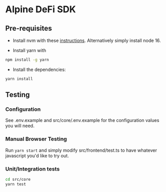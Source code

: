# Alpine DeFi SDK

## Pre-requisites

- Install nvm with these [instructions](https://github.com/nvm-sh/nvm#install--update-script). Alternatively simply install node 16.

- Install yarn with

```sh
npm install -g yarn
```

- Install the dependencies:

```sh
yarn install
```

## Testing

### Configuration

See .env.example and src/core/.env.example for the configuration values you will need.

### Manual Browser Testing

Run `yarn start` and simply modify src/frontend/test.ts to have whatever javascript you'd like to try out.

### Unit/Integration tests

```sh
cd src/core
yarn test
```
